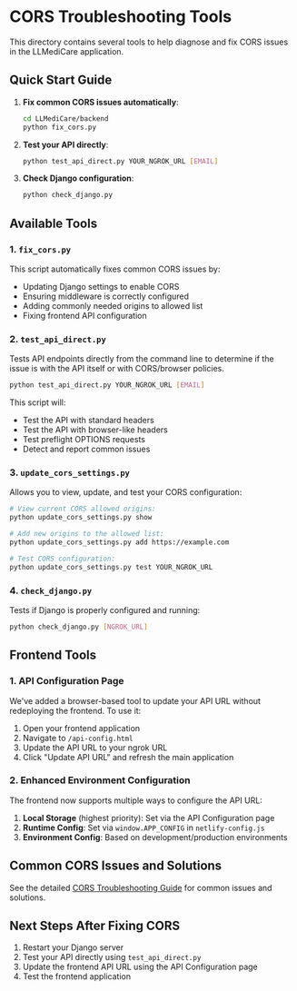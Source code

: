 # CORS Troubleshooting Tools

This directory contains several tools to help diagnose and fix CORS issues in the LLMediCare application.

## Quick Start Guide

1. **Fix common CORS issues automatically**:

   ```bash
   cd LLMediCare/backend
   python fix_cors.py
   ```

2. **Test your API directly**:

   ```bash
   python test_api_direct.py YOUR_NGROK_URL [EMAIL]
   ```

3. **Check Django configuration**:
   ```bash
   python check_django.py
   ```

## Available Tools

### 1. `fix_cors.py`

This script automatically fixes common CORS issues by:

- Updating Django settings to enable CORS
- Ensuring middleware is correctly configured
- Adding commonly needed origins to allowed list
- Fixing frontend API configuration

### 2. `test_api_direct.py`

Tests API endpoints directly from the command line to determine if the issue is with the API itself or with CORS/browser policies.

```bash
python test_api_direct.py YOUR_NGROK_URL [EMAIL]
```

This script will:

- Test the API with standard headers
- Test the API with browser-like headers
- Test preflight OPTIONS requests
- Detect and report common issues

### 3. `update_cors_settings.py`

Allows you to view, update, and test your CORS configuration:

```bash
# View current CORS allowed origins:
python update_cors_settings.py show

# Add new origins to the allowed list:
python update_cors_settings.py add https://example.com

# Test CORS configuration:
python update_cors_settings.py test YOUR_NGROK_URL
```

### 4. `check_django.py`

Tests if Django is properly configured and running:

```bash
python check_django.py [NGROK_URL]
```

## Frontend Tools

### 1. API Configuration Page

We've added a browser-based tool to update your API URL without redeploying the frontend. To use it:

1. Open your frontend application
2. Navigate to `/api-config.html`
3. Update the API URL to your ngrok URL
4. Click "Update API URL" and refresh the main application

### 2. Enhanced Environment Configuration

The frontend now supports multiple ways to configure the API URL:

1. **Local Storage** (highest priority): Set via the API Configuration page
2. **Runtime Config**: Set via `window.APP_CONFIG` in `netlify-config.js`
3. **Environment Config**: Based on development/production environments

## Common CORS Issues and Solutions

See the detailed [CORS Troubleshooting Guide](CORS_TROUBLESHOOTING.md) for common issues and solutions.

## Next Steps After Fixing CORS

1. Restart your Django server
2. Test your API directly using `test_api_direct.py`
3. Update the frontend API URL using the API Configuration page
4. Test the frontend application
